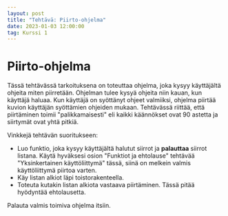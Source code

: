 ```yaml
---
layout: post
title: "Tehtävä: Piirto-ohjelma"
date: 2023-01-03 12:00:00
tag: Kurssi 1
---
```

# Piirto-ohjelma

Tässä tehtävässä tarkoituksena on toteuttaa ohjelma, joka kysyy käyttäjältä ohjeita miten piirretään. Ohjelman tulee kysyä ohjeita niin kauan, kun käyttäjä haluaa. Kun käyttäjä on syöttänyt ohjeet valmiiksi, ohjelma piirtää kuvion käyttäjän syöttämien ohjeiden mukaan. Tehtävässä riittää, että piirtäminen toimii "palikkamaisesti" eli kaikki käännökset ovat 90 astetta ja siirtymät ovat yhtä pitkiä.

Vinkkejä tehtävän suoritukseen:

- Luo funktio, joka kysyy käyttäjältä halutut siirrot ja **palauttaa** siirrot listana. Käytä hyväksesi osion "Funktiot ja ehtolause" tehtävää "Yksinkertainen käyttöliittymä" tässä, siinä on melkein valmis käyttöliittymä piirtoa varten.
- Käy listan alkiot läpi toistorakenteella.
- Toteuta kutakin listan alkiota vastaava piirtäminen. Tässä pitää hyödyntää ehtolausetta.

Palauta valmis toimiva ohjelma itsiin.